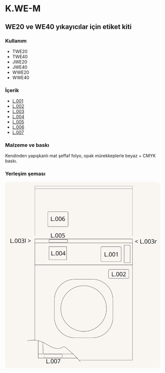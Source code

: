 # K.WE-M
## WE20 ve WE40 yıkayıcılar için etiket kiti

### Kullanım

* TWE20
* TWE40
* JWE20
* JWE40
* WWE20
* WWE40

### İçerik

* [L.001](../label/L.001.md)
* [L.002](../label/L.002.md)
* [L.003](../label/L.003.md)
* [L.004](../label/L.004.md)
* [L.005](../label/L.005.md)
* [L.006](../label/L.006.md)
* [L.007](../label/L.007.md)

### Malzeme ve baskı

Kendinden yapışkanlı mat şeffaf folyo, opak mürekkeplerle beyaz + CMYK baskı.

### Yerleşim şeması

![K.WE-M Yerleşim şeması](K.WE-M.svg)
